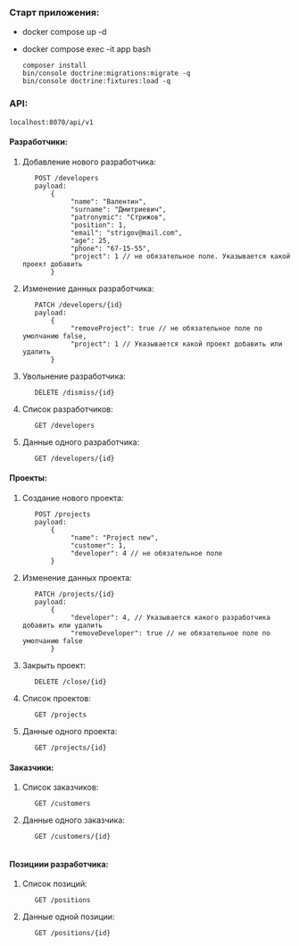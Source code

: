 ### Старт приложения:

- docker compose up -d
- docker compose exec -it app bash

    ```
    composer install
    bin/console doctrine:migrations:migrate -q
    bin/console doctrine:fixtures:load -q
    ```

### API:
    localhost:8070/api/v1

#### Разработчики:

1. Добавление нового разработчика:
    ```
       POST /developers
       payload:
           {
                "name": "Валентин",
                "surname": "Дмитриевич",
                "patronymic": "Стрижов",
                "position": 1,
                "email": "strigov@mail.com",
                "age": 25,
                "phone": "67-15-55",
                "project": 1 // не обязательное поле. Указывается какой проект добавить
           }
    ```
   
2. Изменение данных разработчика:
    ```
       PATCH /developers/{id}
       payload:
           {
                "removeProject": true // не обязательное поле по умолчанию false,
                "project": 1 // Указывается какой проект добавить или удалить
           }
    ``` 

3. Увольнение разработчика:
    ```
       DELETE /dismiss/{id}
    ```   

4. Список разработчиков:
    ```
       GET /developers
    ```  
   
3. Данные одного разработчика:
    ```
       GET /developers/{id}
    ```  


#### Проекты:

1. Создание нового проекта:
    ```
       POST /projects
       payload:
           {
                "name": "Project new",
                "customer": 1,
                "developer": 4 // не обязательное поле
           }
    ```

2. Изменение данных проекта:
    ```
       PATCH /projects/{id}
       payload:
           {
                "developer": 4, // Указывается какого разработчика добавить или удалить
                "removeDeveloper": true // не обязательное поле по умолчанию false
           }
    ``` 

3. Закрыть проект:
    ```
       DELETE /close/{id}
    ```   

4. Список проектов:
    ```
       GET /projects
    ```  

3. Данные одного проекта:
    ```
       GET /projects/{id}
    ```  

#### Заказчики:

1. Список заказчиков:
    ```
       GET /customers
    ```  

2. Данные одного заказчика:
    ```
       GET /customers/{id}


#### Позициии разработчика:

1. Список позиций:
    ```
       GET /positions
    ```  

2. Данные одной позиции:
    ```
       GET /positions/{id}
